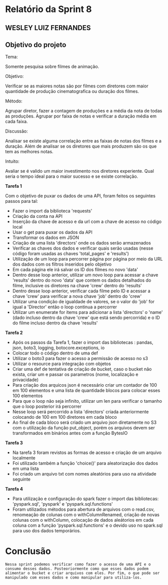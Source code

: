# Relatório da Sprint 8 #

## WESLEY LUIZ FERNANDES ##

## Objetivo do projeto ##

Tema:

Somente pesquisa sobre filmes de animação.

Objetivo:

Verificar se as maiores notas são por filmes com diretores com maior quantidade de produção cinematografica ou duração dos filmes.

Método:

Agrupar diretor, fazer a contagem de produções e a média da nota de todas as produções. 
Agrupar por faixa de notas e verificar a duração média em cada faixa.


Discussão:

Analisar se existe alguma correlação entre as faixas de notas dos filmes e a duração. Além de analisar se os diretores que mais produzem são os que tem as melhores notas.

Intuito:

Avaliar se é valido um maior investimento nos diretores experiente. Qual seria o tempo ideal para o maior sucesso e se existe correlação.


**Tarefa 1** 

Com o objetivo de puxar os dados de uma API, foram feitos os seguintes passos para tal:

- Fazer o import da biblioteca 'requests'
- Criação da conta na API
- Inserção da chave de acesso e da url com a chave de acesso no código local
- Usar o get para puxar os dados da API
- Transformar os dados em JSON
- Criação de uma lista 'directors' onde os dados serão armazenados
- Verificar as chaves dos dados e verificar quais serão usadas (nesse código foram usadas as chaves 'total_pages' e 'results')
- Utilização de um loop para percorrer página por página por meio da URL dos dados com os filtros inseridos pelo objetivo
- Em cada página ele irá salvar os ID dos filmes no novo 'data'
- Dentro desse loop anterior, utilizar um novo loop para acessar a chave 'results' dentro do novo 'data' que contem os dados detalhados do filme, inclusive os diretores na chave 'crew' dentro do 'results'
- Dentro desse loop anterior, verificar cada filme pelo ID e acessar a chave 'crew' para verificar a nova chave 'job' dentro do 'crew'
- Utilizar uma condição de igualdade de valores, se o valor do 'job' for igual a 'Director' então o loop continua a percorrer
- Utilizar um enumerate for items para adicionar a lista 'directors' o 'name' (dado incluso dentro da chave 'crew' que está sendo percorrida) e o ID do filme incluso dentro da chave 'results'

**Tarefa 2** 

- Após os passos da Tarefa 1, fazer o import das bibliotecas : pandas, json, boto3, logging, botocore.exceptions, io
- Colocar todo o código dentro de uma def
- Utilizar o boto3 para fazer o acesso a permissão de acesso no s3
- Utilizar o resource para integração com objetos
- Criar uma def de tentativa de criação de bucket, caso o bucket não exista, criar um  e passar os parametros (nome, localização e privacidade)
- Para criação dos arquicos json é necessário criar um contador de 100 em 100 elementos e uma lista de quantidade blocos para colocar esses 100 elementos
- Para que o loop não seja infinito, utilizar um len para verificar o tamanho que o loop posterior irá percorrer
- Nesse loop será percorrido a lista 'directors' criada anteriormente colocando de 100 em 100 diretores em cada bloco
- Ao final de cada bloco será criado um arquivo json diretamente no S3 com o utilização da função put_object, porém os arquivos devem ser transformados em binários antes com a função BytesIO


**Tarefa 3**

- Na tarefa 3 foram revistos as formas de acesso e criação de um arquivo localmente
- Foi utilizado também a função 'choice()' para aleatorização dos dados em uma lista
- Foi criado um arquivo txt com nomes aleatórios para uso na atividade seguinte

**Tarefa 4**

- Para utilização e configuração do spark fazer o import das bibliotecas: 'pyspark.sql', 'pyspark'  e 'pyspark.sql.functions'
- Foram utilizados métodos para abertura de arquivos com o read.csv, renomeação de colunas com o withColumnRenamed, criação de novas colunas com o withColumn, colocação de dados aleátorios em cada coluna com a função 'pyspark.sql.functions' e o devido uso no spark.sql para uso dos dados temporários.


# Conclusão #

    Nessa sprint podemos verificar como fazer o acesso de uma API e o consumo desses dados. Posteoriormente como que esses dados podem alimentar o bucket e criar arquivos com eles. Por fim, o que pode ser manipulado com esses dados e como manipular para utiliza-los.